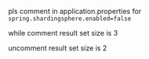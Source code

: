 pls comment in application.properties
for `spring.shardingsphere.enabled=false`

while comment result set size is 3

uncomment result set size is 2